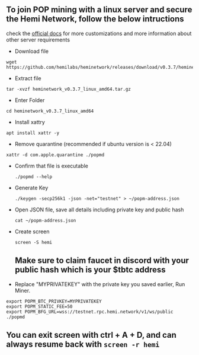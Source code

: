 ## To join POP mining with a linux server and secure the Hemi Network, follow the below intructions
check the <a href="https://docs.hemi.xyz/how-to-tutorials/pop-mining">official docs</a> for more customizations and more information about other server requirements

- Download file

```
wget https://github.com/hemilabs/heminetwork/releases/download/v0.3.7/heminetwork_v0.3.7_linux_amd64.tar.gz
```

- Extract file
 
```
tar -xvzf heminetwork_v0.3.7_linux_amd64.tar.gz
```

- Enter Folder
   
```
cd heminetwork_v0.3.7_linux_amd64
```

- Install xattry

```
apt install xattr -y
```

- Remove quarantine (recommended if ubuntu version is < 22.04)

```
xattr -d com.apple.quarantine ./popmd
```

- Confirm that file is executable

  ```
  ./popmd --help
  
  ```

- Generate Key

  ```
  ./keygen -secp256k1 -json -net="testnet" > ~/popm-address.json
  
  ```

- Open JSON file, save all details including private key and public hash

  ```
  cat ~/popm-address.json
  
  ```

- Create screen

  ```
  screen -S hemi
  ```

  ## Make sure to claim faucet in discord with your public hash which is your $tbtc address

- Replace "MYPRIVATEKEY" with the private key you saved earlier, Run Miner.

```
export POPM_BTC_PRIVKEY=MYPRIVATEKEY
export POPM_STATIC_FEE=50
export POPM_BFG_URL=wss://testnet.rpc.hemi.network/v1/ws/public
./popmd

```

## You can exit screen with ctrl + A + D, and can always resume back with ``screen -r hemi``


  

      
